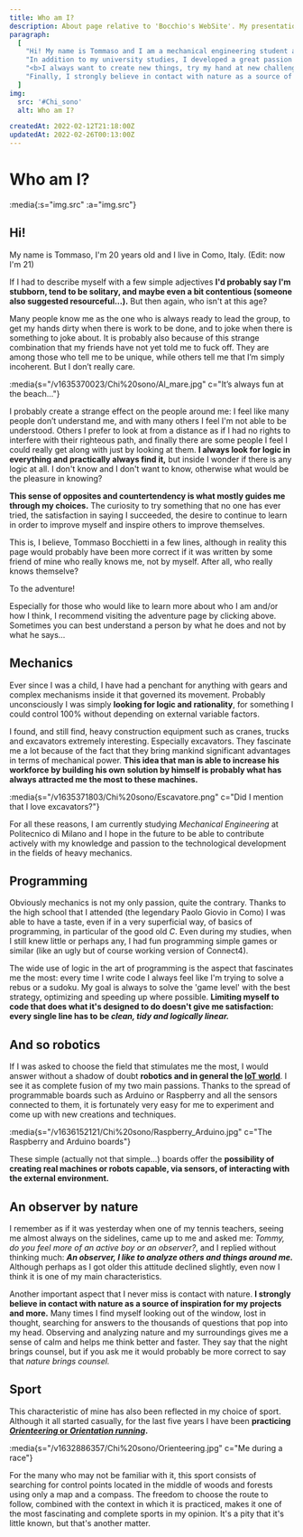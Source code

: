 ```yaml
---
title: Who am I?
description: About page relative to 'Bocchio's WebSite'. My presentation, interests, hobbies and everything that could help you understand who I am and get to know me even better.
paragraph:
  [
    "Hi! My name is Tommaso and I am a mechanical engineering student at Politecnico di Milano.",
    "In addition to my university studies, I developed a great passion for IT and programming in my free time.",
    "<b>I always want to create new things, try my hand at new challenges, and many times I get carried away until I succeed or am fully satisfied.</b>",
    "Finally, I strongly believe in contact with nature as a source of inspiration, and this is probably why I practice Orienteering...",
  ]
img:
  src: '#Chi_sono'
  alt: Who am I?

createdAt: 2022-02-12T21:18:00Z
updatedAt: 2022-02-26T00:13:00Z
---
```


# Who am I?

:media{:s="img.src" :a="img.src"}

## Hi!

My name is Tommaso, I'm 20 years old and I live in Como, Italy. (Edit: now I'm 21)

If I had to describe myself with a few simple adjectives **I'd probably say I'm stubborn, tend to be solitary, and maybe even a bit contentious (someone also suggested resourceful...).** But then again, who isn't at this age?

Many people know me as the one who is always ready to lead the group, to get my hands dirty when there is work to be done, and to joke when there is something to joke about. It is probably also because of this strange combination that my friends have not yet told me to fuck off. They are among those who tell me to be unique, while others tell me that I’m simply incoherent. But I don’t really care.

:media{s="/v1635370023/Chi%20sono/Al_mare.jpg" c="It’s always fun at the beach..."}

I probably create a strange effect on the people around me: I feel like many people don’t understand me, and with many others I feel I'm not able to be understood. Others I prefer to look at from a distance as if I had no rights to interfere with their righteous path, and finally there are some people I feel I could really get along with just by looking at them. **I always look for logic in everything and practically always find it,** but inside I wonder if there is any logic at all. I don't know and I don't want to know, otherwise what would be the pleasure in knowing?

**This sense of opposites and countertendency is what mostly guides me through my choices.** The curiosity to try something that no one has ever tried, the satisfaction in saying I succeeded, the desire to continue to learn in order to improve myself and inspire others to improve themselves.

This is, I believe, Tommaso Bocchietti in a few lines, although in reality this page would probably have been more correct if it was written by some friend of mine who really knows me, not by myself. After all, who really knows themselve?

<nuxt-link to="/mix/to-the-adventure/" class="button">To the adventure!</nuxt-link>

Especially for those who would like to learn more about who I am and/or how I think, I recommend visiting the adventure page by clicking above. Sometimes you can best understand a person by what he does and not by what he says...

## Mechanics

Ever since I was a child, I have had a penchant for anything with gears and complex mechanisms inside it that governed its movement. Probably unconsciously I was simply **looking for logic and rationality**, for something I could control 100% without depending on external variable factors.

I found, and still find, heavy construction equipment such as cranes, trucks and excavators extremely interesting. Especially excavators. They fascinate me a lot because of the fact that they bring mankind significant advantages in terms of mechanical power. **This idea that man is able to increase his workforce by building his own solution by himself is probably what has always attracted me the most to these machines.**

:media{s="/v1635371803/Chi%20sono/Escavatore.png" c="Did I mention that I love excavators?"}

For all these reasons, I am currently studying _Mechanical Engineering_ at Politecnico di Milano and I hope in the future to be able to contribute actively with my knowledge and passion to the technological development in the fields of heavy mechanics.

## Programming

Obviously mechanics is not my only passion, quite the contrary. Thanks to the high school that I attended (the legendary Paolo Giovio in Como) I was able to have a taste, even if in a very superficial way, of basics of programming, in particular of the good old _C_. Even during my studies, when I still knew little or perhaps any, I had fun programming simple games or similar (like an ugly but of course working version of Connect4).

The wide use of logic in the art of programming is the aspect that fascinates me the most: every time I write code I always feel like I'm trying to solve a rebus or a sudoku. My goal is always to solve the 'game level' with the best strategy, optimizing and speeding up where possible. **Limiting myself to code that does what it's designed to do doesn't give me satisfaction: every single line has to be _clean, tidy and logically linear._**

## And so robotics

If I was asked to choose the field that stimulates me the most, I would answer without a shadow of doubt **robotics and in general the [IoT world](https://en.wikipedia.org/wiki/Internet_of_things)**. I see it as complete fusion of my two main passions. Thanks to the spread of programmable boards such as Arduino or Raspberry and all the sensors connected to them, it is fortunately very easy for me to experiment and come up with new creations and techniques.

:media{s="/v1636152121/Chi%20sono/Raspberry_Arduino.jpg" c="The Raspberry and Arduino boards"}

These simple (actually not that simple...) boards offer the **possibility of creating real machines or robots capable, via sensors, of interacting with the external environment.**

## An observer by nature

I remember as if it was yesterday when one of my tennis teachers, seeing me almost always on the sidelines, came up to me and asked me: _Tommy, do you feel more of an active boy or an observer?_, and I replied without thinking much: **_An observer, I like to analyze others and things around me._** Although perhaps as I got older this attitude declined slightly, even now I think it is one of my main characteristics.

Another important aspect that I never miss is contact with nature. **I strongly believe in contact with nature as a source of inspiration for my projects and more.** Many times I find myself looking out of the window, lost in thought, searching for answers to the thousands of questions that pop into my head. Observing and analyzing nature and my surroundings gives me a sense of calm and helps me think better and faster. They say that the night brings counsel, but if you ask me it would probably be more correct to say that _nature brings counsel._

## Sport

This characteristic of mine has also been reflected in my choice of sport. Although it all started casually, for the last five years I have been **practicing [_Orienteering_ or _Orientation running_](https://www.fisolombardia.it/wp/che-cose-lorienteering/).**

:media{s="/v1632886357/Chi%20sono/Orienteering.jpg" c="Me during a race"}

For the many who may not be familiar with it, this sport consists of searching for control points located in the middle of woods and forests using only a map and a compass. The freedom to choose the route to follow, combined with the context in which it is practiced, makes it one of the most fascinating and complete sports in my opinion. It's a pity that it's little known, but that's another matter.
